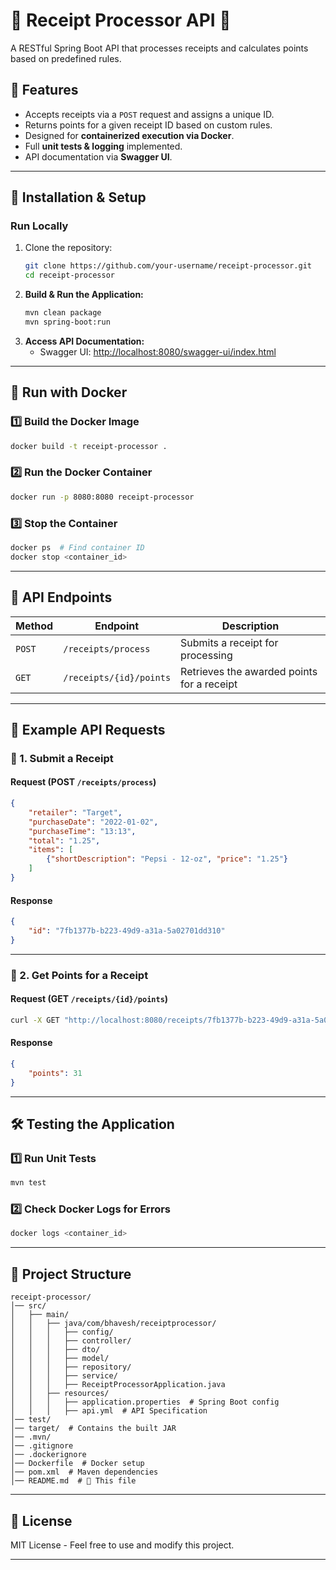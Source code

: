 # 🧾 Receipt Processor API 🚀

A RESTful Spring Boot API that processes receipts and calculates points based on predefined rules.

## 📌 Features
- Accepts receipts via a `POST` request and assigns a unique ID.
- Returns points for a given receipt ID based on custom rules.
- Designed for **containerized execution via Docker**.
- Full **unit tests & logging** implemented.
- API documentation via **Swagger UI**.

---

## 🔧 Installation & Setup

### **Run Locally**
1. Clone the repository:
   ```sh
   git clone https://github.com/your-username/receipt-processor.git
   cd receipt-processor
   ```
2. **Build & Run the Application:**
   ```sh
   mvn clean package
   mvn spring-boot:run
   ```
3. **Access API Documentation:**
    - Swagger UI: [http://localhost:8080/swagger-ui/index.html](http://localhost:8080/swagger-ui/index.html)

---

## 🐳 **Run with Docker**
### **1️⃣ Build the Docker Image**
```sh
docker build -t receipt-processor .
```
### **2️⃣ Run the Docker Container**
```sh
docker run -p 8080:8080 receipt-processor
```
### **3️⃣ Stop the Container**
```sh
docker ps  # Find container ID
docker stop <container_id>
```

---

## 🔗 **API Endpoints**
| Method | Endpoint | Description |
|--------|---------|-------------|
| `POST` | `/receipts/process` | Submits a receipt for processing |
| `GET`  | `/receipts/{id}/points` | Retrieves the awarded points for a receipt |

---

## 📜 **Example API Requests**
### **📌 1. Submit a Receipt**
#### **Request (POST `/receipts/process`)**
```json
{
    "retailer": "Target",
    "purchaseDate": "2022-01-02",
    "purchaseTime": "13:13",
    "total": "1.25",
    "items": [
        {"shortDescription": "Pepsi - 12-oz", "price": "1.25"}
    ]
}
```
#### **Response**
```json
{
    "id": "7fb1377b-b223-49d9-a31a-5a02701dd310"
}
```

---

### **📌 2. Get Points for a Receipt**
#### **Request (GET `/receipts/{id}/points`)**
```sh
curl -X GET "http://localhost:8080/receipts/7fb1377b-b223-49d9-a31a-5a02701dd310/points"
```
#### **Response**
```json
{
    "points": 31
}
```

---

## 🛠 **Testing the Application**
### **1️⃣ Run Unit Tests**
```sh
mvn test
```
### **2️⃣ Check Docker Logs for Errors**
```sh
docker logs <container_id>
```

---

## 📜 **Project Structure**
```plaintext
receipt-processor/
│── src/
│   ├── main/
│   │   ├── java/com/bhavesh/receiptprocessor/
│   │   │   ├── config/
│   │   │   ├── controller/
│   │   │   ├── dto/
│   │   │   ├── model/
│   │   │   ├── repository/
│   │   │   ├── service/
│   │   │   ├── ReceiptProcessorApplication.java
│   │   ├── resources/
│   │   │   ├── application.properties  # Spring Boot config
│   │   │   ├── api.yml  # API Specification
│── test/
│── target/  # Contains the built JAR
│── .mvn/
│── .gitignore
│── .dockerignore
│── Dockerfile  # Docker setup
│── pom.xml  # Maven dependencies
│── README.md  # 📌 This file
```

---

## 📜 **License**
MIT License - Feel free to use and modify this project.

---
